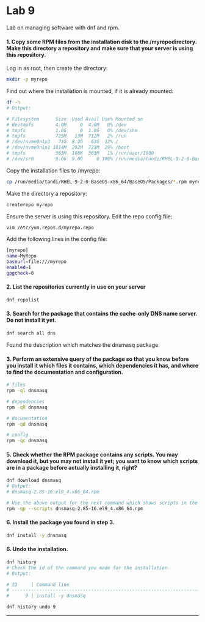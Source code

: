 
# Lab 9

Lab on managing software with dnf and rpm.

#### 1. Copy some RPM files from the installation disk to the /myrepodirectory. Make this directory a repository and make sure that your server is using this repository.

Log in as root, then create the directory:

```bash
mkdir -p myrepo
```

Find out where the installation is mounted, if it is already mounted: 

```bash
df -h
# Output:

# Filesystem      Size  Used Avail Use% Mounted on
# devtmpfs        4.0M     0  4.0M   0% /dev
# tmpfs           1.8G     0  1.8G   0% /dev/shm
# tmpfs           725M   13M  712M   2% /run
# /dev/nvme0n1p3   71G  8.2G   63G  12% /
# /dev/nvme0n1p1 1014M  292M  723M  29% /boot
# tmpfs           363M  108K  363M   1% /run/user/1000
# /dev/sr0        9.0G  9.0G     0 100% /run/media/tandi/RHEL-9-2-0-BaseOS-x86_64
```

Copy the installation files to /myrepo: 

```bash
cp /run/media/tandi/RHEL-9-2-0-BaseOS-x86_64/BaseOS/Packages/*.rpm myrepo/
```

Make the directory a repository:

```bash
createrepo myrepo
```

Ensure the server is using this repository. Edit the repo config file: 

```bash
vim /etc/yum.repos.d/myrepo.repo
```

Add the following lines in the config file: 

```bash
[myrepo]
name=MyRepo
baseurl=file:///myrepo
enabled=1
gpgcheck=0
```


#### 2. List the repositories currently in use on your server

```bash
dnf repolist
```


#### 3. Search for the package that contains the cache-only DNS name server. Do not install it yet.

```bash
dnf search all dns
```

Found the description which matches the dnsmasq package.


#### 3. Perform an extensive query of the package so that you know before you install it which files it contains, which dependencies it has, and where to find the documentation and configuration.

```bash
# files
rpm -ql dnsmasq

# dependencies
rpm -qR dnsmasq

# documentation
rpm -qd dnsmasq

# config
rpm -qc dnsmasq
```


#### 5. Check whether the RPM package contains any scripts. You may download it, but you may not install it yet; you want to know which scripts are in a package before actually installing it, right?

```bash
dnf download dnsmasq
# Output: 
# dnsmasq-2.85-16.el9_4.x86_64.rpm 

# Use the above output for the next command which shows scripts in the package
rpm -qp --scripts dnsmasq-2.85-16.el9_4.x86_64.rpm 
```


#### 6. Install the package you found in step 3.

```bash
dnf install -y dnsmasq
```


#### 6. Undo the installation.

```bash
dnf history
# Check the id of the command you made for the installation 
# Output: 

# ID     | Command line                                               | Date and time    | Action(s)      | Altered
# -----------------------------------------------------------------------------------------------------------------
#      9 | install -y dnsmasq                                         | 2024-11-06 22:54 | Upgrade        |    1   

dnf history undo 9
```

---
